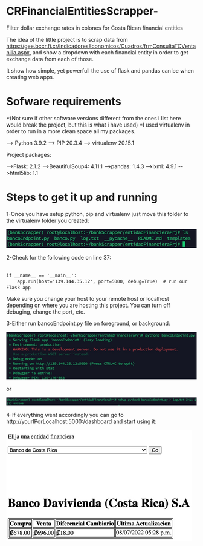 # CRFinancialEntitiesScrapper-
Filter dollar exchange rates in colones for Costa Rican financial entities

The idea of the little project is to scrap data from https://gee.bccr.fi.cr/IndicadoresEconomicos/Cuadros/frmConsultaTCVentanilla.aspx, and show a dropdown with each financial entity in order to get exchange data from each of those.

It show how simple, yet powerfull the use of flask and pandas can be when creating web apps.


# Sofware requirements 

*(Not sure if other software versions different from the ones i list here would break the project, but this is what i have used)
*I used virtualenv in order to run in a more clean space all my packages.

--> Python 3.9.2
--> PIP 20.3.4
--> virtualenv 20.15.1

Project packages:

-->Flask: 2.1.2
-->BeautifulSoup4: 4.11.1 
-->pandas: 1.4.3
-->lxml: 4.9.1
-->html5lib: 1.1


# Steps to get it up and running

1-Once you have setup python, pip and virtualenv just move this folder to the virtualenv folder you created:

![](imgs/1.jpg)

2-Check for the following code on line 37:

```

if __name__ == '__main__':
    app.run(host='139.144.35.12', port=5000, debug=True)  # run our Flask app 
```
    
Make sure you change your host to your remote host or localhost depending on where you are hosting this project. You can turn off debuging, change the port, etc.


3-Either run bancoEndpoint.py file on foreground, or background:

![](imgs/3.0.jpg)

or

![](imgs/3.1.jpg)


4-If everything went accordingly you can go to http://yourIPorLocalhost:5000:/dashboard and start using it:

![](imgs/4.jpg)
